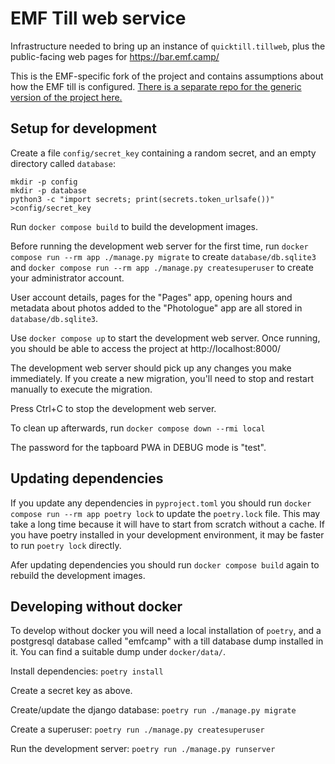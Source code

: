 EMF Till web service
====================

Infrastructure needed to bring up an instance of `quicktill.tillweb`,
plus the public-facing web pages for https://bar.emf.camp/

This is the EMF-specific fork of the project and contains assumptions
about how the EMF till is configured. [There is a separate repo for the generic version of the project here.](https://github.com/sde1000/quicktill-tillweb)

Setup for development
---------------------

Create a file `config/secret_key` containing a random secret, and an
empty directory called `database`:

```
mkdir -p config
mkdir -p database
python3 -c "import secrets; print(secrets.token_urlsafe())" >config/secret_key
```

Run `docker compose build` to build the development images.

Before running the development web server for the first time, run
`docker compose run --rm app ./manage.py migrate` to create
`database/db.sqlite3` and `docker compose run --rm app ./manage.py
createsuperuser` to create your administrator account.

User account details, pages for the "Pages" app, opening hours and
metadata about photos added to the "Photologue" app are all stored in
`database/db.sqlite3`.

Use `docker compose up` to start the development web server. Once
running, you should be able to access the project at
http://localhost:8000/

The development web server should pick up any changes you make
immediately. If you create a new migration, you'll need to stop and
restart manually to execute the migration.

Press Ctrl+C to stop the development web server.

To clean up afterwards, run `docker compose down --rmi local`

The password for the tapboard PWA in DEBUG mode is "test".

Updating dependencies
---------------------

If you update any dependencies in `pyproject.toml` you should run
`docker compose run --rm app poetry lock` to update the `poetry.lock`
file. This may take a long time because it will have to start from
scratch without a cache. If you have poetry installed in your
development environment, it may be faster to run `poetry lock`
directly.

Afer updating dependencies you should run `docker compose build` again
to rebuild the development images.

Developing without docker
-------------------------

To develop without docker you will need a local installation of
`poetry`, and a postgresql database called "emfcamp" with a till
database dump installed in it. You can find a suitable dump under
`docker/data/`.

Install dependencies: `poetry install`

Create a secret key as above.

Create/update the django database: `poetry run ./manage.py migrate`

Create a superuser: `poetry run ./manage.py createsuperuser`

Run the development server: `poetry run ./manage.py runserver`
